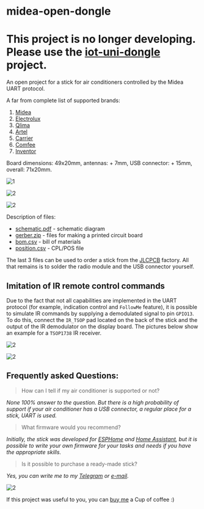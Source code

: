 # midea-open-dongle

# This project is no longer developing. Please use the [iot-uni-dongle](https://github.com/dudanov/iot-uni-dongle) project.

An open project for a stick for air conditioners controlled by the Midea UART protocol.

A far from complete list of supported brands:
1. [Midea](https://www.midea.com/)
2. [Electrolux](https://www.electrolux.ru/)
3. [Qlima](https://www.qlima.com/)
4. [Artel](https://www.artelgroup.com/)
5. [Carrier](https://www.carrier.com/)
6. [Comfee](http://www.comfee-russia.ru/)
7. [Inventor](https://www.inventorairconditioner.com/)

Board dimensions: 49x20mm, antennas: + 7mm, USB connector: + 15mm, overall: 71x20mm.

![1](images/01.jpg)

![2](images/02.jpg)

![2](images/03.jpg)

Description of files:
* [schematic.pdf](schematic.pdf) - schematic diagram
* [gerber.zip](gerber.zip) - files for making a printed circuit board
* [bom.csv](bom.csv) - bill of materials
* [position.csv](position.csv) - CPL/POS file

The last 3 files can be used to order a stick from the [JLCPCB](https://jlcpcb.com) factory. All that remains is to solder the radio module and the USB connector yourself.

## Imitation of IR remote control commands

Due to the fact that not all capabilities are implemented in the UART protocol (for example, indication control and `FollowMe` feature), it is possible to simulate IR commands by supplying a demodulated signal to pin `GPIO13`.
To do this, connect the `IR_TSOP` pad located on the back of the stick and the output of the IR demodulator on the display board.
The pictures below show an example for a `TSOP1738` IR receiver.

![2](images/tsop_stick.jpg)

![2](images/tsop_display.jpg)

## Frequently asked Questions:
> How can I tell if my air conditioner is supported or not?

*None 100% answer to the question. But there is a high probability of support if your air conditioner has a USB connector, a regular place for a stick, UART is used.*

> What firmware would you recommend?

*Initially, the stick was developed for [ESPHome](https://esphome.io) and [Home Assistant](https://www.home-assistant.io), but it is possible to write your own firmware for your tasks and needs if you have the appropriate skills.*

> Is it possible to purchase a ready-made stick?

*Yes, you can write me to my [Telegram](https://t.me/dudanov) or [e-mail](mailto:sergey.dudanov@gmail.com).*

![2](images/sticks.jpg)

If this project was useful to you, you can [buy me](https://paypal.me/dudan0v) a Cup of coffee :)
